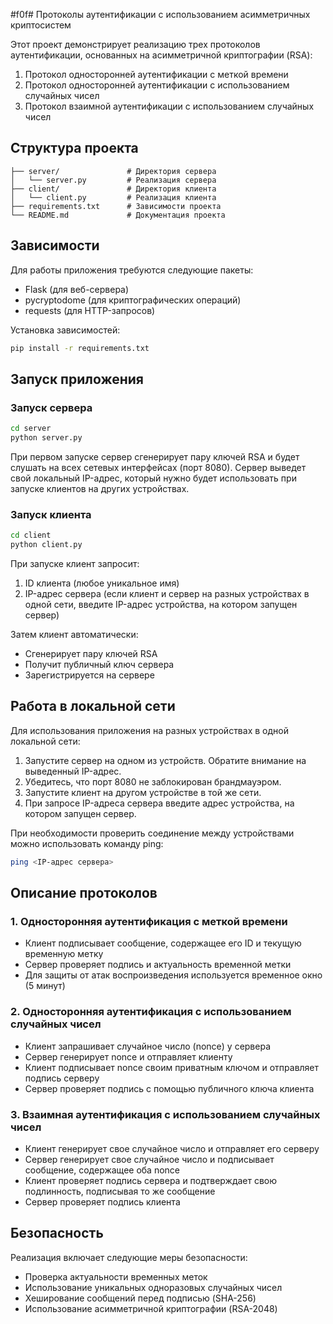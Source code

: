 #f0f# Протоколы аутентификации с использованием асимметричных криптосистем

Этот проект демонстрирует реализацию трех протоколов аутентификации, основанных на асимметричной криптографии (RSA):

1. Протокол односторонней аутентификации с меткой времени
2. Протокол односторонней аутентификации с использованием случайных чисел
3. Протокол взаимной аутентификации с использованием случайных чисел

## Структура проекта

```
├── server/               # Директория сервера
│   └── server.py         # Реализация сервера
├── client/               # Директория клиента
│   └── client.py         # Реализация клиента
├── requirements.txt      # Зависимости проекта
└── README.md             # Документация проекта
```

## Зависимости

Для работы приложения требуются следующие пакеты:
- Flask (для веб-сервера)
- pycryptodome (для криптографических операций)
- requests (для HTTP-запросов)

Установка зависимостей:
```bash
pip install -r requirements.txt
```

## Запуск приложения

### Запуск сервера

```bash
cd server
python server.py
```

При первом запуске сервер сгенерирует пару ключей RSA и будет слушать на всех сетевых интерфейсах (порт 8080).
Сервер выведет свой локальный IP-адрес, который нужно будет использовать при запуске клиентов на других устройствах.

### Запуск клиента

```bash
cd client
python client.py
```

При запуске клиент запросит:
1. ID клиента (любое уникальное имя)
2. IP-адрес сервера (если клиент и сервер на разных устройствах в одной сети, введите IP-адрес устройства, на котором запущен сервер)

Затем клиент автоматически:
- Сгенерирует пару ключей RSA
- Получит публичный ключ сервера
- Зарегистрируется на сервере

## Работа в локальной сети

Для использования приложения на разных устройствах в одной локальной сети:

1. Запустите сервер на одном из устройств. Обратите внимание на выведенный IP-адрес.
2. Убедитесь, что порт 8080 не заблокирован брандмауэром.
3. Запустите клиент на другом устройстве в той же сети.
4. При запросе IP-адреса сервера введите адрес устройства, на котором запущен сервер.

При необходимости проверить соединение между устройствами можно использовать команду ping:
```bash
ping <IP-адрес сервера>
```

## Описание протоколов

### 1. Односторонняя аутентификация с меткой времени

- Клиент подписывает сообщение, содержащее его ID и текущую временную метку
- Сервер проверяет подпись и актуальность временной метки
- Для защиты от атак воспроизведения используется временное окно (5 минут)

### 2. Односторонняя аутентификация с использованием случайных чисел

- Клиент запрашивает случайное число (nonce) у сервера
- Сервер генерирует nonce и отправляет клиенту
- Клиент подписывает nonce своим приватным ключом и отправляет подпись серверу
- Сервер проверяет подпись с помощью публичного ключа клиента

### 3. Взаимная аутентификация с использованием случайных чисел

- Клиент генерирует свое случайное число и отправляет его серверу
- Сервер генерирует свое случайное число и подписывает сообщение, содержащее оба nonce
- Клиент проверяет подпись сервера и подтверждает свою подлинность, подписывая то же сообщение
- Сервер проверяет подпись клиента

## Безопасность

Реализация включает следующие меры безопасности:
- Проверка актуальности временных меток
- Использование уникальных одноразовых случайных чисел
- Хеширование сообщений перед подписью (SHA-256)
- Использование асимметричной криптографии (RSA-2048) 